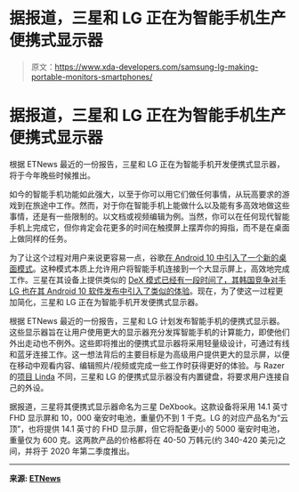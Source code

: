 # 据报道，三星和 LG 正在为智能手机生产便携式显示器

> 原文：<https://www.xda-developers.com/samsung-lg-making-portable-monitors-smartphones/>

# 据报道，三星和 LG 正在为智能手机生产便携式显示器

根据 ETNews 最近的一份报告，三星和 LG 正在为智能手机开发便携式显示器，将于今年晚些时候推出。

如今的智能手机功能如此强大，以至于你可以用它们做任何事情，从玩高要求的游戏到在旅途中工作。然而，对于你在智能手机上能做什么以及能有多高效地做这些事情，还是有一些限制的。以文档或视频编辑为例。当然，你可以在任何现代智能手机上完成它，但你肯定会花更多的时间在触摸屏上摆弄你的拇指，而不是在桌面上做同样的任务。

为了让这个过程对用户来说更容易一点，谷歌[在 Android 10 中引入了一个新的桌面模式](https://www.xda-developers.com/make-android-10-desktop-mode-useful/)。这种模式本质上允许用户将智能手机连接到一个大显示屏上，高效地完成工作。三星在其设备上提供类似的 [DeX 模式已经有一段时间了，其韩国竞争对手](https://www.xda-developers.com/galaxy-note-10-samsung-dex-windows-mac-pc/) [LG 也在其 Android 10 软件发布中引入了类似的体验](https://www.xda-developers.com/lgs-android-10-update-desktop-mode-interface/)。现在，为了使这一过程更加简化，三星和 LG 正在为智能手机开发便携式显示器。

根据 ETNews 最近的一份报告，三星和 LG 计划发布智能手机的便携式显示器。这些显示器旨在让用户使用更大的显示器充分发挥智能手机的计算能力，即使他们外出走动也不例外。这些即将推出的便携式显示器将采用轻量级设计，可通过有线和蓝牙连接工作。这一想法背后的主要目标是为高级用户提供更大的显示屏，以便在移动中观看内容、编辑照片/视频或完成一些工作时获得更好的体验。与 Razer 的[项目 Linda](https://www.xda-developers.com/razer-unveils-project-linda-a-laptop-which-uses-your-android-phone-as-a-touchpad-and-second-screen/) 不同，三星和 LG 的便携式显示器没有内置键盘，将要求用户连接自己的外设。

据报道，三星将其便携式显示器命名为三星 DeXbook。这款设备将采用 14.1 英寸 FHD 显示屏和 10，000 毫安时电池，重量仍不到 1 千克。LG 的对应产品名为“云顶”，也将提供 14.1 英寸的 FHD 显示屏，但它将配备更小的 5000 毫安时电池，重量仅为 600 克。这两款产品的价格都将在 40-50 万韩元(约 340-420 美元)之间，并将于 2020 年第二季度推出。

* * *

**来源: [ETNews](https://m.etnews.com/20200212000273)**